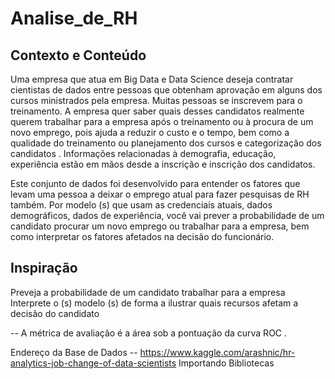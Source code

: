# Analise_de_RH

## Contexto e Conteúdo 

Uma empresa que atua em Big Data e Data Science deseja contratar cientistas de dados entre pessoas que obtenham aprovação em alguns dos cursos ministrados pela empresa. Muitas pessoas se inscrevem para o treinamento. A empresa quer saber quais desses candidatos realmente querem trabalhar para a empresa após o treinamento ou à procura de um novo emprego, pois ajuda a reduzir o custo e o tempo, bem como a qualidade do treinamento ou planejamento dos cursos e categorização dos candidatos . Informações relacionadas à demografia, educação, experiência estão em mãos desde a inscrição e inscrição dos candidatos.

Este conjunto de dados foi desenvolvido para entender os fatores que levam uma pessoa a deixar o emprego atual para fazer pesquisas de RH também. Por modelo (s) que usam as credenciais atuais, dados demográficos, dados de experiência, você vai prever a probabilidade de um candidato procurar um novo emprego ou trabalhar para a empresa, bem como interpretar os fatores afetados na decisão do funcionário.

## Inspiração
Preveja a probabilidade de um candidato trabalhar para a empresa
Interprete o (s) modelo (s) de forma a ilustrar quais recursos afetam a decisão do candidato

-- A métrica de avaliação é a área sob a pontuação da curva ROC .


 Endereço da Base de Dados -- https://www.kaggle.com/arashnic/hr-analytics-job-change-of-data-scientists Importando Bibliotecas

